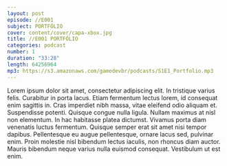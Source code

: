 ```yaml
---
layout: post
episode: //E001
subject: PORTFÓLIO
cover: content/cover/capa-xbox.jpg
title: //E001 PORTFÓLIO
categories: podcast
number: 1
duration: "33:28"
length: 64256964
mp3: https://s3.amazonaws.com/gamedevbr/podcasts/S1E1_Portfolio.mp3
---
```


Lorem ipsum dolor sit amet, consectetur adipiscing elit. In tristique varius felis. Curabitur in porta lacus. Etiam fermentum lectus lorem, id consequat enim sagittis in. Cras imperdiet nibh massa, vitae eleifend odio aliquam et. Suspendisse potenti. Quisque congue nulla ligula. Nullam maximus at nisl non elementum. In hac habitasse platea dictumst. Vivamus porta diam venenatis luctus fermentum. Quisque semper erat sit amet nisi tempor dapibus. Pellentesque eu augue pellentesque, ornare lacus sed, pulvinar enim. Proin molestie nisl bibendum lectus iaculis, non rhoncus diam auctor. Mauris bibendum neque varius nulla euismod consequat. Vestibulum ut est enim.
